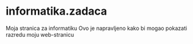 # informatika.zadaca
Moja stranica za informatiku
Ovo je napravljeno kako bi mogao pokazati razredu moju web-stranicu

